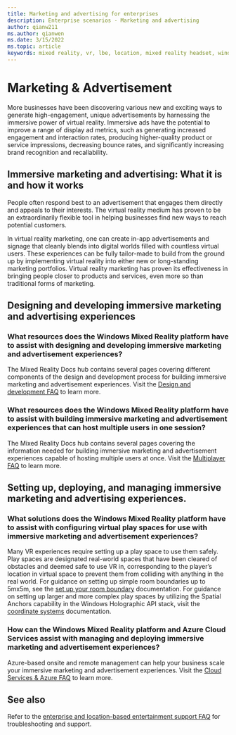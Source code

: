 ```yaml
---
title: Marketing and advertising for enterprises
description: Enterprise scenarios - Marketing and advertising
author: qianw211
ms.author: qianwen
ms.date: 3/15/2022
ms.topic: article
keywords: mixed reality, vr, lbe, location, mixed reality headset, windows mixed reality headset, virtual reality headset, hardware, HoloLens, multiplayer, cloud services, azure, prototyping, manufacturing
---
```


# Marketing & Advertisement

More businesses have been discovering various new and exciting ways to generate high-engagement, unique advertisements by harnessing the immersive power of virtual reality. Immersive ads have the potential to improve a range of display ad metrics, such as generating increased engagement and interaction rates, producing higher-quality product or service impressions, decreasing bounce rates, and significantly increasing brand recognition and recallability.
 
## Immersive marketing and advertising: What it is and how it works

People often respond best to an advertisement that engages them directly and appeals to their interests. The virtual reality medium has proven to be an extraordinarily flexible tool in helping businesses find new ways to reach potential customers. 

In virtual reality marketing, one can create in-app advertisements and signage that cleanly blends into digital worlds filled with countless virtual users. These experiences can be fully tailor-made to build from the ground up by implementing virtual reality into either new or long-standing marketing portfolios. Virtual reality marketing has proven its effectiveness in bringing people closer to products and services, even more so than traditional forms of marketing.
 
## Designing and developing immersive marketing and advertising experiences  

### What resources does the Windows Mixed Reality platform have to assist with designing and developing immersive marketing and advertisement experiences? 

The Mixed Reality Docs hub contains several pages covering different components of the design and development process for building immersive marketing and advertisement experiences. Visit the [Design and development FAQ](enterprise-lbe-faq.md#design-and-development-faq) to learn more.
 
### What resources does the Windows Mixed Reality platform have to assist with building immersive marketing and advertisement experiences that can host multiple users in one session? 

The Mixed Reality Docs hub contains several pages covering the information needed for building immersive marketing and advertisement experiences capable of hosting multiple users at once. Visit the [Multiplayer FAQ](enterprise-lbe-faq.md#multiplayer-faq) to learn more.
 
## Setting up, deploying, and managing immersive marketing and advertising experiences. 

### What solutions does the Windows Mixed Reality platform have to assist with configuring virtual play spaces for use with immersive marketing and advertisement experiences? 

Many VR experiences require setting up a play space to use them safely. Play spaces are designated real-world spaces that have been cleared of obstacles and deemed safe to use VR in, corresponding to the player’s location in virtual space to prevent them from colliding with anything in the real world. For guidance on setting up simple room boundaries up to 5mx5m, see the [set up your room boundary](set-up-windows-mixed-reality.md#set-up-your-room-boundary) documentation. For guidance on setting up larger and more complex play spaces by utilizing the Spatial Anchors capability in the Windows Holographic API stack, visit the [coordinate systems](/windows/mixed-reality/design/coordinate-systems) documentation.  
 
### How can the Windows Mixed Reality platform and Azure Cloud Services assist with managing and deploying immersive marketing and advertisement experiences? 

Azure-based onsite and remote management can help your business scale your immersive marketing and advertisement experiences. Visit the [Cloud Services & Azure FAQ](enterprise-lbe-faq.md#cloud-services--azure-faq) to learn more.

## See also

Refer to the [enterprise and location-based entertainment support FAQ](enterprise-lbe-faq.md) for troubleshooting and support.